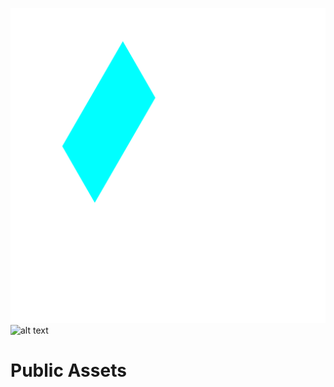 ![alt text](https://github.com/ENTROPY-VR/public-assets/blob/main/Logos/Entropy%20Logo%20Icon.png?raw=true)
![alt text](https://github.com/ENTROPY-VR/public-assets/blob/main/Logos/Entropy%20Logo%20Full.png?raw=true)

# Public Assets


